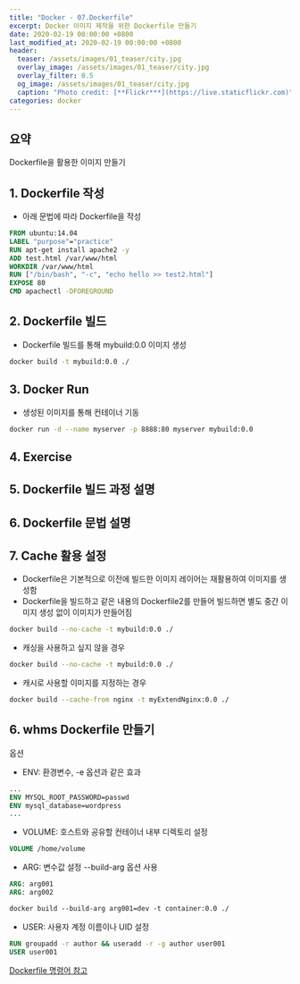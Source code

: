 ```yaml
---
title: "Docker - 07.Dockerfile"
excerpt: Docker 이미지 제작을 위한 Dockerfile 만들기   
date: 2020-02-19 00:00:00 +0800
last_modified_at: 2020-02-19 00:00:00 +0800
header:
  teaser: /assets/images/01_teaser/city.jpg
  overlay_image: /assets/images/01_teaser/city.jpg
  overlay_filter: 0.5
  og_image: /assets/images/01_teaser/city.jpg
  caption: "Photo credit: [**Flickr***](https://live.staticflickr.com)"
categories: docker
---
```

## 요약 <br>
Dockerfile을 활용한 이미지 만들기 <br>

## 1. Dockerfile 작성

- 아래 문법에 따라 Dockerfile을 작성

```dockerfile
FROM ubuntu:14.04
LABEL "purpose"="practice"
RUN apt-get install apache2 -y
ADD test.html /var/www/html
WORKDIR /var/www/html
RUN ["/bin/bash", "-c", "echo hello >> test2.html"]
EXPOSE 80
CMD apachectl -DFOREGROUND
```

## 2. Dockerfile 빌드

- Dockerfile 빌드를 통해 mybuild:0.0 이미지 생성

```sh 
docker build -t mybuild:0.0 ./
```

## 3. Docker Run

- 생성된 이미지를 통해 컨테이너 기동

```sh 
docker run -d --name myserver -p 8888:80 myserver mybuild:0.0
```

## 4. Exercise

## 5. Dockerfile 빌드 과정 설명
## 6. Dockerfile 문법 설명
## 7. Cache 활용 설정
- Dockerfile은 기본적으로 이전에 빌드한 이미지 레이어는 재활용하여 이미지를 생성함
- Dockerfile을 빌드하고 같은 내용의 Dockerfile2를 만들어 빌드하면 별도 중간 이미지
생성 없이 이미지가 만들어짐

```sh 
docker build --no-cache -t mybuild:0.0 ./
```

- 캐싱을 사용하고 싶지 않을 경우

```sh 
docker build --no-cache -t mybuild:0.0 ./
```

- 캐시로 사용할 이미지를 지정하는 경우

```sh 
docker build --cache-from nginx -t myExtendNginx:0.0 ./
```
## 6. whms Dockerfile 만들기

옵션
- ENV: 환경변수, -e 옵션과 같은 효과

```dockerfile
...
ENV MYSQL_ROOT_PASSWORD=passwd
ENV mysql_database=wordpress
...
```

- VOLUME: 호스트와 공유할 컨테이너 내부 디렉토리 설정

```dockerfile
VOLUME /home/volume
```

- ARG:  변수값 설정 --build-arg 옵션 사용

```dockerfile
ARG: arg001
ARG: arg002

docker build --build-arg arg001=dev -t container:0.0 ./
```

- USER: 사용자 계정 이름이나 UID 설정

```dockerfile
RUN groupadd -r author && useradd -r -g author user001
USER user001
```

[Dockerfile 명령어 참고](https://docs.docker.com/engine/reference/builder/)
